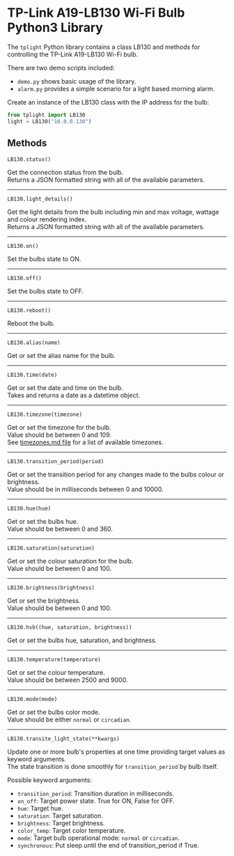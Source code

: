 # TP-Link A19-LB130 Wi-Fi Bulb Python3 Library

The `tplight` Python library contains a class LB130 and methods for controlling
the TP-Link A19-LB130 Wi-Fi bulb.

There are two demo scripts included:
* `demo.py` shows basic usage of the library.
* `alarm.py` provides a simple scenario for a light based morning alarm.

Create an instance of the LB130 class with the IP address for the bulb:

```python
from tplight import LB130
light = LB130("10.0.0.130")
```

## Methods

`LB130.status()`

Get the connection status from the bulb.  
Returns a JSON formatted string with all of the available parameters.

---
`LB130.light_details()`

Get the light details from the bulb including min and max voltage, wattage and
colour rendering index.  
Returns a JSON formatted string with all of the available parameters.

---
`LB130.on()`

Set the bulbs state to ON.

---
`LB130.off()`

Set the bulbs state to OFF.

---
`LB130.reboot()`

Reboot the bulb.

---
`LB130.alias(name)`

Get or set the alias name for the bulb.

---
`LB130.time(date)`

Get or set the date and time on the bulb.  
Takes and returns a date as a datetime object.

---
`LB130.timezone(timezone)`

Get or set the timezone for the bulb.  
Value should be between 0 and 109.  
See [timezones.md file](timezones.md) for a list of available timezones.

---
`LB130.transition_period(period)`

Get or set the transition period for any changes made to the bulbs colour or
brightness.  
Value should be in milliseconds between 0 and 10000.

---
`LB130.hue(hue)`

Get or set the bulbs hue.  
Value should be between 0 and 360.

---
`LB130.saturation(saturation)`

Get or set the colour saturation for the bulb.  
Value should be between 0 and 100.

---
`LB130.brightness(brightness)`

Get or set the brightness.  
Value should be between 0 and 100.

---
`LB130.hsb((hue, saturation, brightness))`

Get or set the bulbs hue, saturation, and brightness.

---
`LB130.temperature(temperature)`

Get or set the colour temperature.  
Value should be between 2500 and 9000.

---
`LB130.mode(mode)`

Get or set the bulbs color mode.  
Value should be either `normal` or `circadian`.

---
`LB130.transite_light_state(**kwargs)`

Update one or more bulb's properties at one time providing target values as
keyword arguments.  
The state transition is done smoothly for `transition_period` by bulb itself.

Possible keyword arguments:
* `transition_period`: Transition duration in milliseconds.
* `on_off`: Target power state. True for ON, False for OFF.
* `hue`: Target hue.
* `saturation`: Target saturation.
* `brightness`: Target brightness.
* `color_temp`: Target color temperature.
* `mode`: Target bulb operational mode: `normal` or `circadian`.
* `synchronous`: Put sleep until the end of transition_period if True.
